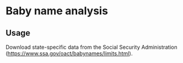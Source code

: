 # Baby name analysis

## Usage

Download state-specific data from the Social Security Administration
(https://www.ssa.gov/oact/babynames/limits.html).
